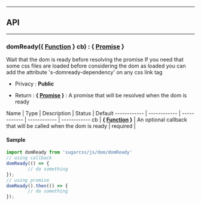 


-----------------------------
## API
-----------------------------

### domReady({ <a class="link" href="https://developer.mozilla.org/fr/docs/Web/JavaScript/Reference/Objets_globaux/Function" target="_blank" title="Function">Function</a> } cb) : { <a class="link" href="https://developer.mozilla.org/fr/docs/Web/JavaScript/Reference/Objets_globaux/Promise" target="_blank" title="Promise">Promise</a> }
Wait that the dom is ready before resolving the promise
If you need that some css files are loaded before considering the dom as loaded
you can add the attribute 's-domready-dependency' on any css link tag

- Privacy : **Public**

- Return : **{ <a class="link" href="https://developer.mozilla.org/fr/docs/Web/JavaScript/Reference/Objets_globaux/Promise" target="_blank" title="Promise">Promise</a> }** : A promise that will be resolved when the dom is ready

Name | Type | Description | Status | Default
------------ | ------------ | ------------ | ------------ | ------------
cb | **{ <a class="link" href="https://developer.mozilla.org/fr/docs/Web/JavaScript/Reference/Objets_globaux/Function" target="_blank" title="Function">Function</a> }** | An optional callback that will be called when the dom is ready | required | 


#### Sample
```js
import domReady from 'sugarcss/js/dom/domReady'
// using callback
domReady(() => {
		// do something
});
// using promise
domReady().then(() => {
		// do something
});

```


